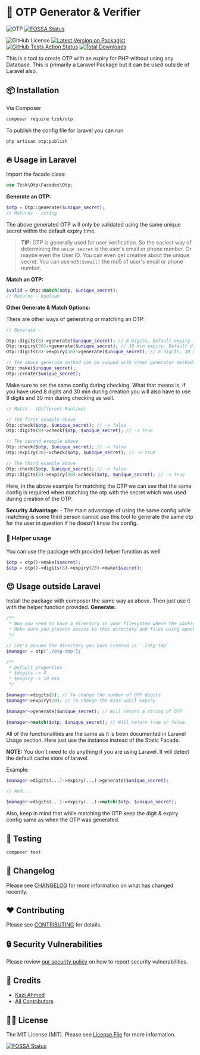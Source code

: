 # :gift: OTP Generator & Verifier

![OTP](resources/otp.svg)
[![FOSSA Status](https://app.fossa.com/api/projects/git%2Bgithub.com%2Ftzsk%2Fotp.svg?type=shield)](https://app.fossa.com/projects/git%2Bgithub.com%2Ftzsk%2Fotp?ref=badge_shield)

![GitHub License](https://img.shields.io/github/license/tzsk/otp?style=for-the-badge)
[![Latest Version on Packagist](https://img.shields.io/packagist/v/tzsk/otp.svg?style=for-the-badge&logo=composer)](https://packagist.org/packages/tzsk/otp)
[![GitHub Tests Action Status](https://img.shields.io/github/workflow/status/tzsk/otp/Tests?label=tests&style=for-the-badge&logo=github)](https://github.com/tzsk/otp/actions?query=workflow%3ATests+branch%3Amaster)
[![Total Downloads](https://img.shields.io/packagist/dt/tzsk/otp.svg?style=for-the-badge&logo=laravel)](https://packagist.org/packages/tzsk/otp)


This is a tool to create OTP with an expiry for PHP without using any Database. This is primarily a Laravel Package but it can be used outside of Laravel also.

## :package: Installation

Via Composer

```bash
composer require tzsk/otp
```

To publish the config file for laravel you can run

```bash
php artisan otp:publish
```

## :fire: Usage in Laravel

Import the facade class:
```php
use Tzsk\Otp\Facades\Otp;
```

**Generate an OTP:**

```php
$otp = Otp::generate($unique_secret);
// Returns - string
```

The above generated OTP will only be validated using the same unique secret within the default expiry time.

> **TIP:** OTP is generally used for user verification. So the easiest way of determining the `uniqe secret` is the user's email or phone number. Or maybe even the User ID. You can even get creative about the unique secret. You can use `md5($email)` the md5 of user's email or phone number.

**Match an OTP:**

```php
$valid = Otp::match($otp, $unique_secret);
// Returns - boolean
```

**Other Generate & Match Options:**

There are other ways of generating or matching an OTP:

```php
// Generate -

Otp::digits(8)->generate($unique_secret); // 8 Digits, Default expiry from config
Otp::expiry(30)->generate($unique_secret); // 30 min expiry, Default digits from config
Otp::digits(8)->expiry(30)->generate($unique_secret); // 8 digits, 30 min expiry

// The above generate method can be swaped with other generator methods. Ex -
Otp::make($unique_secret);
Otp::create($unique_secret);
```

Make sure to set the same config during checking. What that means is, if you have used 8 digits and 30 min during creation you will also have to use 8 digits and 30 min during checking as well.

```php
// Match - (Different Runtime)

// The first example above
Otp::check($otp, $unique_secret); // -> false
Otp::digits(8)->check($otp, $unique_secret); // -> true

// The second example above
Otp::check($otp, $unique_secret); // -> false
Otp::expiry(30)->check($otp, $unique_secret); // -> true

// The third example above
Otp::check($otp, $unique_secret); // -> false
Otp::digits(8)->expiry(30)->check($otp, $unique_secret); // -> true
```

Here, in the above example for matching the OTP we can see that the same config is required when matching the otp with the secret which was used during creation of the OTP.

**Security Advantage:** - The main advantage of using the same config while matching is some third person cannot use this tool to generate the same otp for the user in question if he doesn't know the config.

### :ocean: Helper usage

You can use the package with provided helper function as well
```php
$otp = otp()->make($secret);
$otp = otp()->digits(8)->expiry(20)->make($secret);
```

## :heart_eyes: Usage outside Laravel

Install the package with composer the same way as above. Then just use it with the helper function provided.
**Generate:**

```php
/**
 * Now you need to have a directory in your filesystem where the package can do it's magic.
 * Make sure you prevent access to this directory and files using apache or ngnix config.
 */

// Let's assume the directory you have created is `./otp-tmp`
$manager = otp('./otp-tmp');

/**
 * Default properties - 
 * $digits -> 4
 * $expiry -> 10 min
 */

$manager->digits(6); // To change the number of OTP digits
$manager->expiry(20); // To change the mins until expiry

$manager->generate($unique_secret); // Will return a string of OTP

$manager->match($otp, $unique_secret); // Will return true or false.
```

All of the functionalities are the same as it is been documented in Laravel Usage section. Here just use the instance instead of the Static Facade.

**NOTE:** You don't need to do anything if you are using Laravel. It will detect the default cache store of laravel.

Example:

```php
$manager->digits(...)->expiry(...)->generate($unique_secret);

// And...

$manager->digits(...)->expiry(...)->match($otp, $unique_secret);
```

Also, keep in mind that while matching the OTP keep the digit & expiry config same as when the OTP was generated.

## :microscope: Testing

``` bash
composer test
```

## :date: Changelog

Please see [CHANGELOG](CHANGELOG.md) for more information on what has changed recently.

## :heart: Contributing

Please see [CONTRIBUTING](.github/CONTRIBUTING.md) for details.

## :lock: Security Vulnerabilities

Please review [our security policy](../../security/policy) on how to report security vulnerabilities.

## :crown: Credits

- [Kazi Ahmed](https://github.com/tzsk)
- [All Contributors](../../contributors)

## :policeman: License

The MIT License (MIT). Please see [License File](LICENSE.md) for more information.


[![FOSSA Status](https://app.fossa.com/api/projects/git%2Bgithub.com%2Ftzsk%2Fotp.svg?type=large)](https://app.fossa.com/projects/git%2Bgithub.com%2Ftzsk%2Fotp?ref=badge_large)